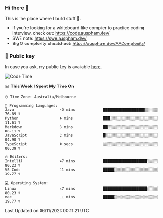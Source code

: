 ### Hi there 👋

This is the place where I build stuff 👀. 

- If you're looking for a whiteboard-like compiler to practice coding interview, check out: https://code.auspham.dev/
- SWE note: https://swe.auspham.dev/
- Big O complexity cheatsheet: https://auspham.dev/AAComplexity/

### 🔑 Public key

In case you ask, my public key is available [here](https://public.auspham.dev/).

<!--START_SECTION:waka-->
![Code Time](http://img.shields.io/badge/Code%20Time-1%2C115%20hrs%206%20mins-blue)

📊 **This Week I Spent My Time On** 

```text
🕑︎ Time Zone: Australia/Melbourne

💬 Programming Languages: 
Java                     45 mins             ███████████████████░░░░░░   76.89 % 
Python                   6 mins              ███░░░░░░░░░░░░░░░░░░░░░░   11.61 % 
Markdown                 3 mins              ██░░░░░░░░░░░░░░░░░░░░░░░   06.11 % 
JavaScript               2 mins              █░░░░░░░░░░░░░░░░░░░░░░░░   04.90 % 
TypeScript               0 secs              ░░░░░░░░░░░░░░░░░░░░░░░░░   00.39 % 

🔥 Editors: 
IntelliJ                 47 mins             ████████████████████░░░░░   80.23 % 
VS Code                  11 mins             █████░░░░░░░░░░░░░░░░░░░░   19.77 % 

💻 Operating System: 
Linux                    47 mins             ████████████████████░░░░░   80.23 % 
Mac                      11 mins             █████░░░░░░░░░░░░░░░░░░░░   19.77 % 
```


 Last Updated on 06/11/2023 00:11:21 UTC
<!--END_SECTION:waka-->

<!--
**rockmanvnx6/rockmanvnx6** is a ✨ _special_ ✨ repository because its `README.md` (this file) appears on your GitHub profile.

Here are some ideas to get you started:

- 🔭 I’m currently working on ...
- 🌱 I’m currently learning ...
- 👯 I’m looking to collaborate on ...
- 🤔 I’m looking for help with ...
- 💬 Ask me about ...
- 📫 How to reach me: ...
- 😄 Pronouns: ...
- ⚡ Fun fact: ...
-->
